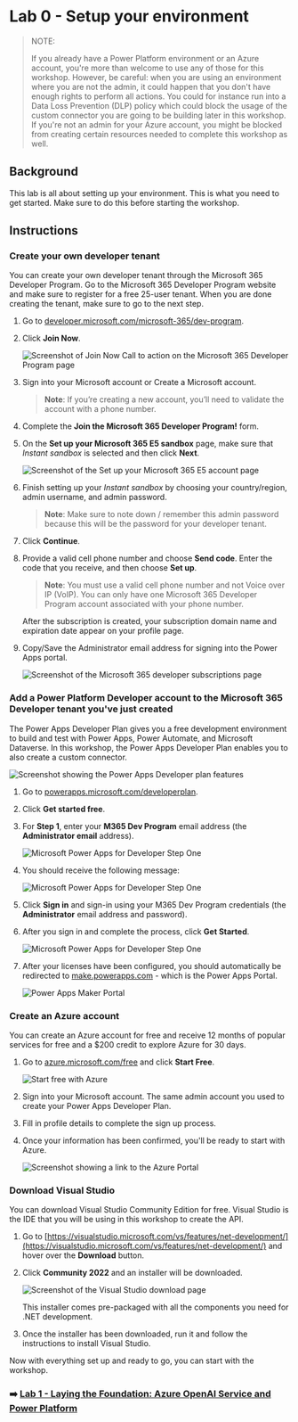 # Lab 0 - Setup your environment

> NOTE:
>
> If you already have a Power Platform environment or an Azure account, you're more than welcome to use any of those for this workshop. However, be careful: when you are using an environment where you are not the admin, it could happen that you don't have enough rights to perform all actions. You could for instance run into a Data Loss Prevention (DLP) policy which could block the usage of the custom connector you are going to be building later in this workshop. If you're not an admin for your Azure account, you might be blocked from creating certain resources needed to complete this workshop as well.

## Background

This lab is all about setting up your environment. This is what you need to get started. Make sure to do this before starting the workshop.

## Instructions

### Create your own developer tenant

You can create your own developer tenant through the Microsoft 365 Developer Program. Go to the Microsoft 365 Developer Program website and make sure to register for a free 25-user tenant. When you are done creating the tenant, make sure to go to the next step.

1. Go to [developer.microsoft.com/microsoft-365/dev-program](https://developer.microsoft.com/microsoft-365/dev-program).

1. Click **Join Now**.

    ![Screenshot of Join Now Call to action on the Microsoft 365 Developer Program page](assets/join-m365-dev-program.jpg)

1. Sign into your Microsoft account or Create a Microsoft account.

    > **Note**: If you’re creating a new account, you’ll need to validate the account with a phone number.

1. Complete the **Join the Microsoft 365 Developer Program!** form.

1. On the **Set up your Microsoft 365 E5 sandbox** page, make sure that *Instant sandbox* is selected and then click **Next**.

    ![Screenshot of the Set up your Microsoft 365 E5 account page](assets/set-up-your-microsoft-365-e5-sandbox.png)

1. Finish setting up your *Instant sandbox* by choosing your country/region, admin username, and admin password.

    > **Note**: Make sure to note down / remember this admin password because this will be the password for your developer tenant.

1. Click **Continue**.

1. Provide a valid cell phone number and choose **Send code**. Enter the code that you receive, and then choose **Set up**.

    > **Note**: You must use a valid cell phone number and not Voice over IP (VoIP). You can only have one Microsoft 365 Developer Program account associated with your phone number.

    After the subscription is created, your subscription domain name and expiration date appear on your profile page.

1. Copy/Save the Administrator email address for signing into the Power Apps portal.

    ![Screenshot of the Microsoft 365 developer subscriptions page](assets/microsoft-365-developer-subscriptions.png)

### Add a Power Platform Developer account to the  Microsoft 365 Developer tenant you've just created

The Power Apps Developer Plan gives you a free development environment to build and test with Power Apps, Power Automate, and Microsoft Dataverse. In this workshop, the Power Apps Developer Plan enables you to also create a custom connector.

![Screenshot showing the Power Apps Developer plan features](assets/power-apps-dev-plan-custom-conn.png)

1. Go to [powerapps.microsoft.com/developerplan](https://powerapps.microsoft.com/developerplan).

1. Click **Get started free**.

1. For **Step 1**, enter your **M365 Dev Program** email address (the **Administrator email** address).

    ![Microsoft Power Apps for Developer Step One](assets/sign-up-for-power-apps.jpg)

1. You should receive the following message:

    ![Microsoft Power Apps for Developer Step One](assets/sign-up-message.jpg)

1. Click **Sign in** and sign-in using your M365 Dev Program credentials (the **Administrator** email address and password).

1. After you sign in and complete the process, click **Get Started**.

    ![Microsoft Power Apps for Developer Step One](assets/power-apps-get-started.jpg)

1. After your licenses have been configured, you should automatically be redirected to [make.powerapps.com](https://make.powerapps.com/) - which is the Power Apps Portal.

    ![Power Apps Maker Portal](assets/power-apps-portal.png)

### Create an Azure account

You can create an Azure account for free and receive 12 months of popular services for free and a $200 credit to explore Azure for 30 days.

1. Go to [azure.microsoft.com/free](https://azure.microsoft.com/free/) and click **Start Free**.

    ![Start free with Azure](assets/azure-start-free.png)

1. Sign into your Microsoft account. The same admin account you used to create your Power Apps Developer Plan.

1. Fill in profile details to complete the sign up process.

1. Once your information has been confirmed, you'll be ready to start with Azure.

    ![Screenshot showing a link to the Azure Portal](assets/ready-with-azure.png)

### Download Visual Studio

You can download Visual Studio Community Edition for free. Visual Studio is the IDE that you will be using in this workshop to create the API.

1. Go to [https://visualstudio.microsoft.com/vs/features/net-development/](https://visualstudio.microsoft.com/vs/features/net-development/) and hover over the **Download** button.

1. Click **Community 2022** and an installer will be downloaded.

    ![Screenshot of the Visual Studio download page](assets/visual-studio-download.png)

    This installer comes pre-packaged with all the components you need for .NET development.

1. Once the installer has been downloaded, run it and follow the instructions to install Visual Studio.

Now with everything set up and ready to go, you can start with the workshop.

### ➡️ [Lab 1 - Laying the Foundation: Azure OpenAI Service and Power Platform](/Workshops/PodcastCopilotPowerApp/Lab1/README.md)
